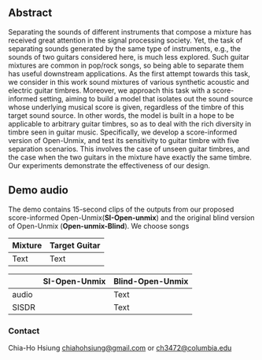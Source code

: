 ## Abstract
Separating the sounds of different instruments that compose a mixture has received great attention in the signal processing society. Yet, the task of separating sounds generated by the same type of instruments, e.g., the sounds of two guitars considered here, is much less explored. Such guitar mixtures are common in pop/rock songs, so being able to separate them has useful downstream applications. As the first attempt towards this task, we consider in this work sound mixtures of various synthetic acoustic and electric guitar timbres. Moreover, we approach this task with a score-informed setting, aiming to build a model that isolates out the sound source whose underlying musical score is given, regardless of the timbre of this target sound source. In other words, the model is built in a hope to be applicable to arbitrary guitar timbres, so as to deal with the rich diversity in timbre seen in guitar music. Specifically, we develop a score-informed version of Open-Unmix, and test its sensitivity to guitar timbre with five separation scenarios. This involves the case of unseen guitar timbres, and the case when the two guitars in the mixture have exactly the same timbre. Our experiments demonstrate the effectiveness of our design.

## Demo audio
The demo contains 15-second clips of the outputs from our proposed score-informed Open-Unmix(**SI-Open-unmix**) and the original blind version of Open-Unmix (**Open-unmix-Blind**). We choose songs 


| Mixture | Target Guitar |
| -------- | -------- |
| Text     | Text     |


|       | SI-Open-Unmix | Blind-Open-Unmix |
| ----- | --- | ------------- |
| audio |     | Text          |
| SISDR |     | Text          |




### Contact 
Chia-Ho Hsiung chiahohsiung@gmail.com or ch3472@columbia.edu

